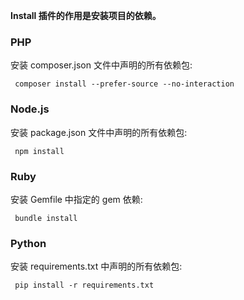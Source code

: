 <b> Install 插件的作用是安装项目的依赖。</b>

### PHP

安装 composer.json 文件中声明的所有依赖包:

<pre>
<code> composer install --prefer-source --no-interaction </code>
</pre>

### Node.js

安装 package.json 文件中声明的所有依赖包:

<pre>
<code> npm install </code>
</pre>

### Ruby

安装 Gemfile 中指定的 gem 依赖:

<pre>
<code> bundle install </code>
</pre>

### Python

安装 requirements.txt 中声明的所有依赖包:

<pre>
<code> pip install -r requirements.txt </code>
</pre>
